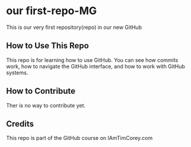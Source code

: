 # our first-repo-MG
This is our very first repository(repo) in our new GitHub

## How to Use This Repo
This repo is for learning how to use GitHub. You can see how commits work, how to navigate the GitHub interface,
and how to work with GitHub systems.

## How to Contribute
Ther is no way to contribute yet.

## Credits
This repo is part of the GitHub course on IAmTimCorey.com

